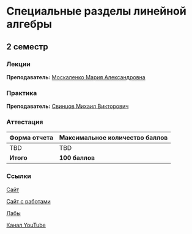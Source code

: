 # Специальные разделы линейной алгебры

## 2 семестр

### Лекции

**Преподаватель:** [Москаленко Мария Александровна](https://isu.ifmo.ru/person/151538)

### Практика

**Преподаватель:** 	[Свинцов Михаил Викторович](https://isu.ifmo.ru/person/298684)

### Аттестация

Форма отчета | Максимальное количество баллов
-- | --
TBD | TBD
**Итого**   | **100 баллов**

### Ссылки

[Сайт](http://mathdep.ifmo.ru/mmtp/special_sections_lin_alg/)

[Сайт с работами](https://geolin.ru/milestones)

[Лабы](http://mathdep.ifmo.ru/mmtp/labs_2/)

[Канал YouTube](https://www.youtube.com/playlist?list=PL5QbT-WZpEzqwovVhcTJLfUB6mxl3IhlQ)
